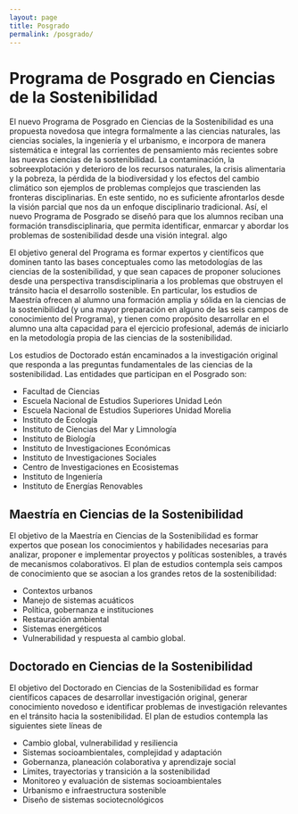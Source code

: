 ```yaml
---
layout: page
title: Posgrado
permalink: /posgrado/
---
```


# Programa de Posgrado en Ciencias de la Sostenibilidad

El nuevo Programa de Posgrado en Ciencias de la Sostenibilidad es una
propuesta novedosa que integra formalmente a las ciencias naturales,
las ciencias sociales, la ingeniería y el urbanismo, e incorpora de
manera sistemática e integral las corrientes de pensamiento más
recientes sobre las nuevas ciencias de la sostenibilidad. La
contaminación, la sobreexplotación y deterioro de los recursos
naturales, la crisis alimentaria y la pobreza, la pérdida de la
biodiversidad y los efectos del cambio climático son ejemplos de
problemas complejos que trascienden las fronteras disciplinarias. En
este sentido, no es suficiente afrontarlos desde la visión parcial que
nos da un enfoque disciplinario tradicional. Así, el nuevo Programa de
Posgrado se diseñó para que los alumnos reciban una formación
transdisciplinaria, que permita identificar, enmarcar y abordar los
problemas de sostenibilidad desde una visión integral. algo

El objetivo general del Programa es formar expertos y científicos que
dominen tanto las bases conceptuales como las metodologías de las
ciencias de la sostenibilidad, y que sean capaces de proponer
soluciones desde una perspectiva transdisciplinaria a los problemas
que obstruyen el tránsito hacia el desarrollo sostenible. En
particular, los estudios de Maestría ofrecen al alumno una formación
amplia y sólida en la ciencias de la sostenibilidad (y una mayor
preparación en alguno de las seis campos de conocimiento del
Programa), y tienen como propósito desarrollar en el alumno una alta
capacidad para el ejercicio profesional, además de iniciarlo en la
metodología propia de las ciencias de la sostenibilidad.

Los estudios de Doctorado están encaminados a la investigación
original que responda a las preguntas fundamentales de las ciencias de
la sostenibilidad. Las entidades que participan en el Posgrado son:

- Facultad de Ciencias
- Escuela Nacional de Estudios Superiores Unidad León
- Escuela Nacional de Estudios Superiores Unidad Morelia
- Instituto de Ecología
- Instituto de Ciencias del Mar y Limnología
- Instituto de Biología
- Instituto de Investigaciones Económicas
- Instituto de Investigaciones Sociales
- Centro de Investigaciones en Ecosistemas
- Instituto de Ingeniería
- Instituto de Energías Renovables

## Maestría en Ciencias de la Sostenibilidad

El objetivo de la Maestría en Ciencias de la Sostenibilidad es formar
expertos que posean los conocimientos y habilidades necesarias para
analizar, proponer e implementar proyectos y políticas sostenibles, a
través de mecanismos colaborativos. El plan de estudios contempla seis
campos de conocimiento que se asocian a los grandes retos de la
sostenibilidad:

- Contextos urbanos
- Manejo de sistemas acuáticos
- Política, gobernanza e instituciones
- Restauración ambiental
- Sistemas energéticos
- Vulnerabilidad y respuesta al cambio global.


## Doctorado en Ciencias de la Sostenibilidad

El objetivo del Doctorado en Ciencias de la Sostenibilidad es formar
científicos capaces de desarrollar investigación original, generar
conocimiento novedoso e identificar problemas de investigación
relevantes en el tránsito hacia la sostenibilidad. El plan de estudios
contempla las siguientes siete líneas de 
- Cambio global, vulnerabilidad y resiliencia
- Sistemas socioambientales, complejidad y adaptación
- Gobernanza, planeación colaborativa y aprendizaje social
- Límites, trayectorias y transición a la sostenibilidad
- Monitoreo y evaluación de sistemas socioambientales
- Urbanismo e infraestructura sostenible
- Diseño de sistemas sociotecnológicos
